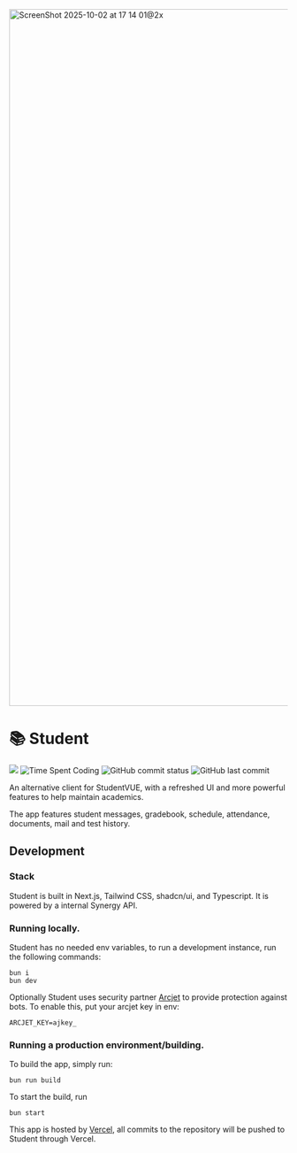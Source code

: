<img width="2096" height="1260" alt="ScreenShot 2025-10-02 at 17 14 01@2x" src="https://github.com/user-attachments/assets/1406286e-8741-4bcb-85fb-d1fd519e79c6" />

# 📚 Student

![](https://api.checklyhq.com/v1/badges/checks/15980c57-d0b5-4c51-9b62-24a3e916c70b?style=flat&theme=default) ![Time Spent Coding](https://hackatime-badge.hackclub.com/U0616280E6P/student) ![GitHub commit status](https://img.shields.io/github/checks-status/aramshiva/student/main) ![GitHub last commit](https://img.shields.io/github/last-commit/aramshiva/student)

An alternative client for StudentVUE, with a refreshed UI and more powerful features to help maintain academics.

The app features student messages, gradebook, schedule, attendance, documents, mail and test history.

## Development

### Stack

Student is built in Next.js, Tailwind CSS, shadcn/ui, and Typescript. It is powered by a internal Synergy API.

### Running locally.

Student has no needed env variables, to run a development instance, run the following commands:

```
bun i
bun dev
```

Optionally Student uses security partner [Arcjet](https://arcjet.com/) to provide protection against bots. To enable this, put your arcjet key in env:

```
ARCJET_KEY=ajkey_
```

### Running a production environment/building.

To build the app, simply run:

```
bun run build
```

To start the build, run

```
bun start
```

This app is hosted by [Vercel](https://vercel.com), all commits to the repository will be pushed to Student through Vercel.
